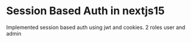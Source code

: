 # Session Based Auth in nextjs15
Implemented session based auth using jwt and cookies.
2 roles user and admin   
